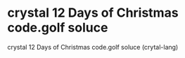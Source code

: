 # crystal 12 Days of Christmas code.golf soluce

crystal 12 Days of Christmas code.golf soluce
(crytal-lang)